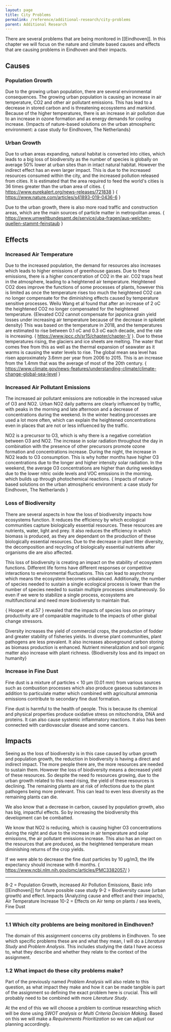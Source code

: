 ```yaml
---
layout: page
title: City Problems
permalink: /reference/additional-research/city-problems
parent: Additional Research
---
```

There are several problems that are being monitored in [[Eindhoven]]. In this chapter we will focus on the nature and climate based causes and effects that are causing problems in Eindhoven and their impacts.

## Causes
### Population Growth
Due to the growing urban population, there are several environmental consequences. The growing urban population is causing an increase in air temperature, CO2 and other air pollutant emissions. This has lead to a decrease in stored carbon and is threatening ecosystems and mankind. Because of the higher temperatures, there is an increase in air pollution due to an increase in ozone formation and as energy demands for cooling increase. {Impacts of nature-based solutions on the urban atmospheric environment: a case study for Eindhoven, The Netherlands}

### Urban Growth
Due to urban areas expanding, natural habitat is converted into cities, which leads to a big loss of biodiversity as the number of species is globally on average 50% lower at urban sites than in intact natural habitat. However the indirect effect has an even larger impact. This is due to the increased resources consumed within the city, and the increased pollution released from cities. It is estimated that the area required to feed the world's cities is 36 times greater than the urban area of cities. { https://www.eurekalert.org/news-releases/721838 } { https://www.nature.com/articles/s41893-019-0436-6 }

Due to the urban growth, there is also more road traffic and construction areas, which are the main sources of particle matter in metropolitan areas. { https://www.umweltbundesamt.de/service/uba-fragen/aus-welchen-quellen-stammt-feinstaub }


## Effects
### Increased Air Temperature
Due to the increased population, the demand for resources also increases which leads to higher emissions of greenhouse gasses. Due to these emissions, there is a higher concentration of CO2 in the air. CO2 traps heat in the atmosphere, leading to a heightened air temperature. Heightened CO2 does improve the functions of some processes of plants, however this is limited as once the temperature rises too much the heightened CO2 can no longer compensate for the diminishing effects caused by temperature sensitive processes. Weilu Wang et al found that after an increase of 2 oC the heightened CO2 no longer compensated for the heightened temperature. {Elevated CO2 cannot compensate for japonica grain yield losses under increasing air temperature because of the decrease in spikelet density} This was based on the temperature in 2018, and the temperatures are estimated to rise between 0.1 oC and 0.3 oC each decade, and the rate is increasing. { https://www.ipcc.ch/sr15/chapter/chapter-1/ }. Due to these temperatures rising, the glaciers and  ice sheets are melting. The water that comes free from this as well as the thermal expansion of seawater as it warms is causing the water levels to rise. The global mean sea level has risen approximately 3.6mm per year from 2006 to 2015. This is an increase from the 1.4mm that was the average of most of the 20th century.  { https://www.climate.gov/news-features/understanding-climate/climate-change-global-sea-level }

### Increased Air Pollutant Emissions
The increased air pollutant emissions are noticeable in the increased value of O3 and NO2. Urban NO2 daily patterns are clearly influenced by traffic, with peaks in the morning and late afternoon and a decrease of concentrations during the weekend. In the winter heating processes are used a lot more often, which can explain the heightened concentrations even in places that are not or less influenced by the traffic. 

NO2 is a precursor to O3, which is why there is a negative correlation between O3 and NO2. The increase in solar radiation throughout the day in combination with the presence of other precursors promote ozone formation and concentrations increase. During the night, the increase in NO2 leads to O3 consumption. This is why hotter months have higher O3 concentrations due to the longer and higher intensity solar radiation. In the weekend, the average O3 concentrations are higher than during weekdays due to the lower nitric oxide levels and VOC emissions in the morning, which builds up through photochemical reactions. 
{ Impacts of nature-based solutions on the urban atmospheric environment: a case study for Eindhoven, The Netherlands } 

### Loss of Biodiversity
There are several aspects in how the loss of biodiversity impacts how ecosystems function. It reduces the efficiency by which ecological communities capture biologically essential resources. These resources are nutrients, water, light and prey. It also reduces the efficiency in which biomass is produced, as they are dependant on the production of these biologically essential resources. Due to the decrease in plant litter diversity, the decomposition and recycling of biologically essential nutrients after organisms die are also affected.

This loss of biodiversity is creating an impact on the stability of ecosystem functions. Different life forms have different responses or competitive interactions to environmental fluctuations. This can lead to asynchrony which means the ecosystem becomes unbalanced. Additionally, the number of species needed to sustain a single ecological process is lower than the number of species needed to sustain multiple processes simultaneously. So even if we were to stabilize a single process, ecosystems are multifunctional and need more biodiversity to maintain that.

{ Hooper et al.57 } revealed that the impacts of species loss on primary productivity are of comparable magnitude to the impacts of other global change stressors. 

Diversity increases the yield of commercial crops, the production of fodder and greater stability of fisheries yields. In diverse plant communities, plant pathogens are less prevalent. It also increases aboveground carbon storing as biomass production is enhanced. Nutrient mineralization and soil organic matter also increase with plant richness.  {Biodiversity loss and its impact on humanity}

### Increase in Fine Dust
Fine dust is a mixture of particles < 10 µm (0.01 mm) from various sources such as combustion processes which also produce gaseous substances in addition to particulate matter which combined with agricultural ammonia emissions contribute to secondary fine dust formation.

Fine dust is harmful to the health of people. This is because its chemical and physical properties produce oxidative stress on mitochondria, DNA and proteins. It can also cause systemic inflammatory reactions. It also has been connected with cardiovascular disease and some cancers. 

## Impacts
Seeing as the loss of biodiversity is in this case caused by urban growth and population growth, the reduction in biodiversity is having a direct and indirect impact. The more people there are, the more resources are needed to sustain them. However the loss of biodiversity means a decreased yield of these resources. So despite the need fo resources growing, due to the urban growth related to this need rising, the yield of these resources is declining. The remaining plants are at risk of infections due to the plant pathogens being more prelevant. This can lead to even less diversity as the remaining plants can die.

We also know that a decrease in carbon, caused by population growth, also has big, impactful effects. So by increasing the biodiversity this development can be combatted. 

We know that NO2 is reducing, which is causing higher O3 concentrations during the night and due to the increase in air temperature and solar emissions, the air pollutant emissions increase. This also has an impact on the resources that are produced, as the heightened temperature mean diminishing returns of the crop yields.

If we were able to decrease the fine dust particles by 10 µg/m3, the life expectancy should increase with 6 months. { https://www.ncbi.nlm.nih.gov/pmc/articles/PMC3382057/ }


---

8-2 = Population Growth, increased Air Pollution Emissions, Basic info [[Eindhoven]] for future possible case study
9-2 = Biodiversity cause (urban growth) and effect. Impacts (Analyzing cause and effect and their impacts), Air Temperature Increase
10-2 = Effects on Air temp on plants / sea levels, Fine Dust

---
### 1.1 Which city problems are being monitored in Eindhoven?
The domain of this assignment concerns city problems in Eindhoven. To see which specific problems these are and what they mean, I will do a *Literature Study* and *Problem Analysis*. This includes studying the data I have access to, what they describe and whether they relate to the context of the assignment.

### 1.2 What impact do these city problems make?
Part of the previously named *Problem Analysis* will also relate to this question, as what impact they make and how it can be made tangible is part of the assignment so defining the exact problem here is crucial. This will probably need to be combined with more *Literature Study*.

At the end of this we will choose a problem to continue researching which will be done using *SWOT analysis* or *Multi Criteria Decision Making*.  Based on this we will make a *Requirements Prioritization* so we can adjust our planning accordingly.